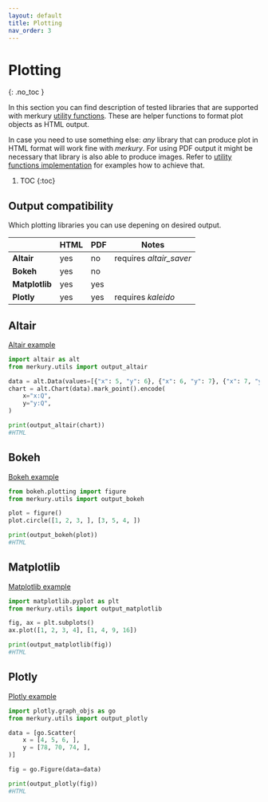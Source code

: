 ```yaml
---
layout: default
title: Plotting
nav_order: 3
---
```


# Plotting
{: .no_toc }

In this section you can find description of tested libraries that are supported with merkury [utility functions](https://github.com/ppatrzyk/merkury/blob/master/merkury/utils.py). These are helper functions to format plot objects as HTML output.

In case you need to use something else: _any_ library that can produce plot in HTML format will work fine with _merkury_. For using PDF output it might be necessary that library is also able to produce images. Refer to [utility functions implementation](https://github.com/ppatrzyk/merkury/blob/master/merkury/utils.py) for examples how to achieve that.

1. TOC
{:toc}

## Output compatibility

Which plotting libraries you can use depening on desired output.

|                 | HTML     | PDF        | Notes                    |
| --------------- | -------- | ---------- | ------------------------ |
| **Altair**      | yes      | no         | requires _altair_saver_  |
| **Bokeh**       | yes      | no         |                          |
| **Matplotlib**  | yes      | yes        |                          |
| **Plotly**      | yes      | yes        | requires _kaleido_       |

## Altair

[Altair example](examples/altair.html)

```python
import altair as alt
from merkury.utils import output_altair

data = alt.Data(values=[{"x": 5, "y": 6}, {"x": 6, "y": 7}, {"x": 7, "y": 4}])
chart = alt.Chart(data).mark_point().encode(
    x="x:Q",
    y="y:Q",
)

print(output_altair(chart))
#HTML
```

## Bokeh

[Bokeh example](examples/bokeh.html)

```python
from bokeh.plotting import figure
from merkury.utils import output_bokeh

plot = figure()
plot.circle([1, 2, 3, ], [3, 5, 4, ])

print(output_bokeh(plot))
#HTML
```

## Matplotlib

[Matplotlib example](examples/matplotlib.html)

```python
import matplotlib.pyplot as plt
from merkury.utils import output_matplotlib

fig, ax = plt.subplots()
ax.plot([1, 2, 3, 4], [1, 4, 9, 16])

print(output_matplotlib(fig))
#HTML
```

## Plotly

[Plotly example](examples/plotly.html)

```python
import plotly.graph_objs as go
from merkury.utils import output_plotly

data = [go.Scatter(
    x = [4, 5, 6, ],
    y = [78, 70, 74, ],
)]

fig = go.Figure(data=data)

print(output_plotly(fig))
#HTML
```
